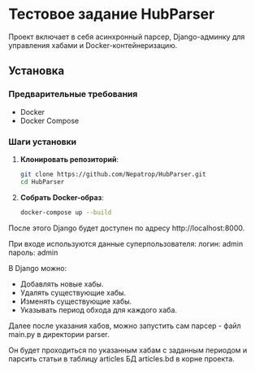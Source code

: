 # Тестовое задание HubParser
 
Проект включает в себя асинхронный парсер, Django-админку для управления хабами и Docker-контейнеризацию.

## Установка

### Предварительные требования

- Docker
- Docker Compose

### Шаги установки

1. **Клонировать репозиторий**:

   ```bash
   git clone https://github.com/Nepatrop/HubParser.git
   cd HubParser
   ```

2. **Cобрать Docker-образ**:

   ```bash
   docker-compose up --build
   ```
   
После этого Django будет доступен по адресу http://localhost:8000.

При входе используются данные суперпользователя:
логин: admin
пароль: admin

В Django можно:

- Добавлять новые хабы.
- Удалять существующие хабы.
- Изменять существующие хабы.
- Указывать период обхода для каждого хаба.

Далее после указания хабов, можно запустить сам парсер - файл main.py в директории parser.

Он будет проходиться по указанным хабам с заданным периодом и парсить статьи в таблицу articles БД articles.bd в корне проекта.